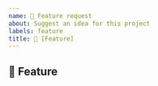 ```yaml
---
name: 🚀 Feature request
about: Suggest an idea for this project
labels: feature
title: 🚀 [Feature] 
---
```

<!-- You can find the latest issue templates here https://github.com/ulfgebhardt/issue-templates -->

## 🚀 Feature
<!-- Give a short summary of the Feature. Use Screenshots if you want. -->
